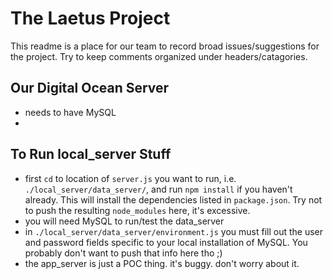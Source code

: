 # The Laetus Project
This readme is a place for our team to record broad issues/suggestions for the project.
Try to keep comments organized under headers/catagories.

## Our Digital Ocean Server
- needs to have MySQL
-

## To Run local_server Stuff
- first `cd` to location of `server.js` you want to run, i.e. `./local_server/data_server/`, and run `npm install` if you haven't already. This will install the dependencies listed in `package.json`. Try not to push the resulting `node_modules` here, it's excessive.
- you will need MySQL to run/test the data_server
- in `./local_server/data_server/environment.js` you must fill out the user and password fields specific to your local installation of MySQL. You probably don't want to push that info here tho ;)
- the app_server is just a POC thing. it's buggy. don't worry about it.
